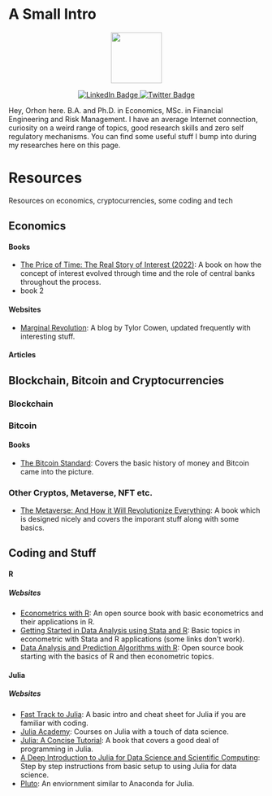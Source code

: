 # A Small Intro
<div align="center">
  <img src="https://media.giphy.com/media/j0HjChGV0J44KrrlGv/giphy.gif" width="100"/>
  <p>
  <a href="https://www.linkedin.com/in/orhon/">
    <img src="https://img.shields.io/badge/LinkedIn-blue?style=for-the-badge&logo=linkedin&logoColor=white" alt="LinkedIn Badge"/>
  </a>
  <a href="https://twitter.com/orhoncand">
    <img src="https://img.shields.io/badge/Twitter-blue?style=for-the-badge&logo=twitter&logoColor=white" alt="Twitter Badge"/>
  </a>
</div>
Hey, Orhon here. B.A. and Ph.D. in Economics, MSc. in Financial Engineering and Risk Management. I have an average Internet connection, curiosity on a weird range of topics, good research skills and zero self regulatory mechanisms. You can find some useful stuff I bump into during my researches here on this page.



# Resources
Resources on economics, cryptocurrencies, some coding and tech

## Economics
#### Books
* [The Price of Time: The Real Story of Interest (2022)](https://www.amazon.com/Price-Time-Real-Story-Interest/dp/0802160069): A book on how the concept of interest evolved through time and the role of central banks throughout the process.
* book 2
#### Websites
* [Marginal Revolution](https://marginalrevolution.com): A blog by Tylor Cowen, updated frequently with interesting stuff.
#### Articles

## Blockchain, Bitcoin and Cryptocurrencies
### Blockchain
### Bitcoin
#### Books
* [The Bitcoin Standard](https://www.amazon.com/Bitcoin-Standard-Decentralized-Alternative-Central/dp/1119473861): Covers the basic history of money and Bitcoin came into the picture.
### Other Cryptos, Metaverse, NFT etc.
* [The Metaverse: And How it Will Revolutionize Everything](https://www.amazon.com/Metaverse-How-Will-Revolutionize-Everything/dp/1324092033/): A book which is designed nicely and covers the imporant stuff along with some basics.
## Coding and Stuff
#### R
##### Websites
* [Econometrics with R](https://www.econometrics-with-r.org): An open source book with basic econometrics and their applications in R.
* [Getting Started in Data Analysis using Stata and R](https://dss.princeton.edu/training/): Basic topics in econometric with Stata and R applications (some links don't work).
* [Data Analysis and Prediction Algorithms with R](https://rafalab.github.io/dsbook/): Open source book starting with the basics of R and then econometric topics.
#### Julia
##### Websites
* [Fast Track to Julia](https://juliadocs.github.io/Julia-Cheat-Sheet/): A basic intro and cheat sheet for Julia if you are familiar with coding.
* [Julia Academy](https://juliaacademy.com): Courses on Julia with a touch of data science.
* [Julia: A Concise Tutorial](https://syl1.gitbook.io/julia-language-a-concise-tutorial): A book that covers a good deal of programming in Julia.
* [A Deep Introduction to Julia for Data Science and Scientific Computing](https://ucidatascienceinitiative.github.io/IntroToJulia/): Step by step instructions from basic setup to using Julia for data science.
* [Pluto](https://github.com/fonsp/Pluto.jl): An enviornment similar to Anaconda for Julia.
